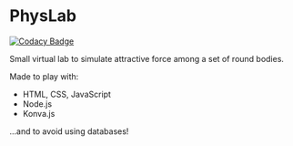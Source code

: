 # PhysLab

[![Codacy Badge](https://app.codacy.com/project/badge/Grade/dc7bbfadf7fa4ddf894599363caf5fd7)](https://www.codacy.com/gh/nriva/physlab/dashboard?utm_source=github.com&amp;utm_medium=referral&amp;utm_content=nriva/physlab&amp;utm_campaign=Badge_Grade)

Small virtual lab to simulate attractive force among a set of round bodies.

Made to play with:

* HTML, CSS, JavaScript
* Node.js
* Konva.js

...and to avoid using databases!
